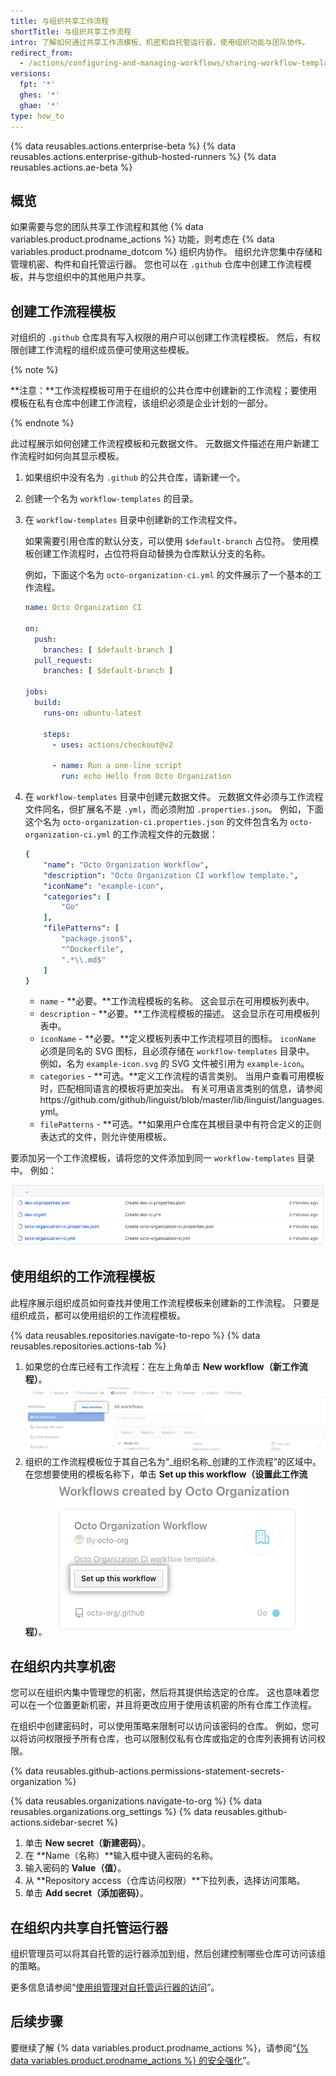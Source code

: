 ```yaml
---
title: 与组织共享工作流程
shortTitle: 与组织共享工作流程
intro: 了解如何通过共享工作流模板、机密和自托管运行器，使用组织功能与团队协作。
redirect_from:
  - /actions/configuring-and-managing-workflows/sharing-workflow-templates-within-your-organization
versions:
  fpt: '*'
  ghes: '*'
  ghae: '*'
type: how_to
---
```


{% data reusables.actions.enterprise-beta %}
{% data reusables.actions.enterprise-github-hosted-runners %}
{% data reusables.actions.ae-beta %}

## 概览

如果需要与您的团队共享工作流程和其他 {% data variables.product.prodname_actions %} 功能，则考虑在 {% data variables.product.prodname_dotcom %} 组织内协作。 组织允许您集中存储和管理机密、构件和自托管运行器。 您也可以在 `.github` 仓库中创建工作流程模板，并与您组织中的其他用户共享。

## 创建工作流程模板

对组织的 `.github` 仓库具有写入权限的用户可以创建工作流程模板。 然后，有权限创建工作流程的组织成员便可使用这些模板。

{% note %}

**注意：**工作流程模板可用于在组织的公共仓库中创建新的工作流程；要使用模板在私有仓库中创建工作流程，该组织必须是企业计划的一部分。

{% endnote %}

此过程展示如何创建工作流程模板和元数据文件。 元数据文件描述在用户新建工作流程时如何向其显示模板。

1. 如果组织中没有名为 `.github` 的公共仓库，请新建一个。
2. 创建一个名为 `workflow-templates` 的目录。
3. 在 `workflow-templates` 目录中创建新的工作流程文件。

   如果需要引用仓库的默认分支，可以使用 `$default-branch` 占位符。 使用模板创建工作流程时，占位符将自动替换为仓库默认分支的名称。

   例如，下面这个名为 `octo-organization-ci.yml` 的文件展示了一个基本的工作流程。

   ```yaml
   name: Octo Organization CI

   on:
     push:
       branches: [ $default-branch ]
     pull_request:
       branches: [ $default-branch ]

   jobs:
     build:
       runs-on: ubuntu-latest

       steps:
         - uses: actions/checkout@v2

         - name: Run a one-line script
           run: echo Hello from Octo Organization
   ```
4. 在 `workflow-templates` 目录中创建元数据文件。 元数据文件必须与工作流程文件同名，但扩展名不是 `.yml`，而必须附加 `.properties.json`。 例如，下面这个名为 `octo-organization-ci.properties.json` 的文件包含名为 `octo-organization-ci.yml` 的工作流程文件的元数据：
   ```yaml
   {
       "name": "Octo Organization Workflow",
       "description": "Octo Organization CI workflow template.",
       "iconName": "example-icon",
       "categories": [
           "Go"
       ],
       "filePatterns": [
           "package.json$",
           "^Dockerfile",
           ".*\\.md$"
       ]
   }
   ```
   * `name` - **必要。**工作流程模板的名称。 这会显示在可用模板列表中。
   * `description` - **必要。**工作流程模板的描述。 这会显示在可用模板列表中。
   * `iconName` - **必要。**定义模板列表中工作流程项目的图标。 `iconName` 必须是同名的 SVG 图标，且必须存储在 `workflow-templates` 目录中。 例如，名为 `example-icon.svg` 的 SVG 文件被引用为 `example-icon`。
   * `categories` - **可选。**定义工作流程的语言类别。 当用户查看可用模板时，匹配相同语言的模板将更加突出。 有关可用语言类别的信息，请参阅https://github.com/github/linguist/blob/master/lib/linguist/languages.yml。
   * `filePatterns` - **可选。**如果用户仓库在其根目录中有符合定义的正则表达式的文件，则允许使用模板。

要添加另一个工作流模板，请将您的文件添加到同一 `workflow-templates` 目录中。 例如：

![工作流程模板文件](/assets/images/help/images/workflow-template-files.png)

## 使用组织的工作流程模板

此程序展示组织成员如何查找并使用工作流程模板来创建新的工作流程。 只要是组织成员，都可以使用组织的工作流程模板。

{% data reusables.repositories.navigate-to-repo %}
{% data reusables.repositories.actions-tab %}
1. 如果您的仓库已经有工作流程：在左上角单击 **New workflow（新工作流程）**。 ![创建新工作流程](/assets/images/help/repository/actions-new-workflow.png)
1. 组织的工作流程模板位于其自己名为“_组织名称_创建的工作流程”的区域中。 在您想要使用的模板名称下，单击 **Set up this workflow（设置此工作流程）**。 ![设置此工作流程](/assets/images/help/settings/actions-create-starter-workflow.png)


## 在组织内共享机密

您可以在组织内集中管理您的机密，然后将其提供给选定的仓库。 这也意味着您可以在一个位置更新机密，并且将更改应用于使用该机密的所有仓库工作流程。

在组织中创建密码时，可以使用策略来限制可以访问该密码的仓库。 例如，您可以将访问权限授予所有仓库，也可以限制仅私有仓库或指定的仓库列表拥有访问权限。

{% data reusables.github-actions.permissions-statement-secrets-organization %}

{% data reusables.organizations.navigate-to-org %}
{% data reusables.organizations.org_settings %}
{% data reusables.github-actions.sidebar-secret %}
1. 单击 **New secret（新建密码）**。
1. 在 **Name（名称）**输入框中键入密码的名称。
1. 输入密码的 **Value（值）**。
1. 从 **Repository access（仓库访问权限）**下拉列表，选择访问策略。
1. 单击 **Add secret（添加密码）**。

## 在组织内共享自托管运行器

组织管理员可以将其自托管的运行器添加到组，然后创建控制哪些仓库可访问该组的策略。

更多信息请参阅“[使用组管理对自托管运行器的访问](/actions/hosting-your-own-runners/managing-access-to-self-hosted-runners-using-groups)”。


## 后续步骤

要继续了解 {% data variables.product.prodname_actions %}，请参阅“[{% data variables.product.prodname_actions %} 的安全强化](/actions/learn-github-actions/security-hardening-for-github-actions)”。
